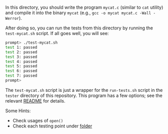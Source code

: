 
In this directory, you should write the program `mycat.c` (similar to `cat` utility) and compile it into
the binary `mycat` (e.g., `gcc -o mycat mycat.c -Wall -Werror`).

After doing so, you can run the tests from this directory by running the
`test-mycat.sh` script. If all goes well, you will see:

```sh
prompt> ./test-mycat.sh
test 1: passed
test 2: passed
test 3: passed
test 4: passed
test 5: passed
test 6: passed
test 7: passed
prompt>
```

The `test-mycat.sh` script is just a wrapper for the `run-tests.sh` script in
the `tester` directory of this repository. This program has a few options; see
the relevant
[README](https://github.com/qyliu-hkust/ostep-projects/blob/master/tester/README.md)
for details.


Some Hints: 

- Check usages of `open()`
- Check each testing point under [folder](https://github.com/qyliu-hkust/ostep-projects/tree/master/initial-utilities/wcat/tests) 

